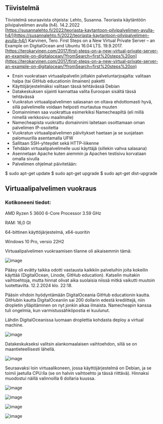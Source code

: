 ## Tiivistelmä

Tiivistelmä seuraavista ohjeista:
 Lehto, Susanna. Teoriasta käytäntöön pilvipalvelimen avulla (h4). 14.2.2022 [https://susannalehto.fi/2022/teoriasta-kaytantoon-pilvipalvelimen-avulla-h4/](https://susannalehto.fi/2022/teoriasta-kaytantoon-pilvipalvelimen-avulla-h4/)
Karvinen, Tero. First Steps on a New Virtual Private Server – an Example on DigitalOcean and Ubuntu 16.04 LTS. 19.9.2017.[https://terokarvinen.com/2017/first-steps-on-a-new-virtual-private-server-an-example-on-digitalocean/?fromSearch=first%20steps%20on](https://terokarvinen.com/2017/first-steps-on-a-new-virtual-private-server-an-example-on-digitalocean/?fromSearch=first%20steps%20on)

- Ensin vuokrataan virtuaalipalvelin joltakin palveluntarjoajalta: valitaan halpa (tai GitHub educationin ilmainen) paketti
- Käyttöjärjestelmäksi valitaan tässä tehtävässä Debian
- Datakeskuksen sijainti kannattaa valita Euroopan sisältä tässä tehtävässä
- Vuokratun virtuaalipalvelimen salasanan on oltava ehdottomasti hyvä, sillä  palvelimelle voidaan helposti murtautua muuten
- Domainnimen saa vuokrattua esimerkiksi Namecheapiltä (eli millä nimellä verkkosivu maailmalle)
- Namecheapista vuokrattu domainnimi laitetaan osoittamaan oman palvelimen IP-osoitetta
- Vuokratun virtuaalipalvelimen päivitykset haetaan ja se suojataan palomuurilla asentamalla UFW
- Sallitaan SSH-yhteydet sekä HTTP-liikenne
- Tehdään virtuaalipalvelimelle uusi käyttäjä (sillekin vahva salasana)
- Asennetaan Apache kuten aiemmin ja Apachen testisivu korvataan omalla sivulla
- Palvelimen ohjelmat päivitetään:
  
$ sudo apt-get update
$ sudo apt-get upgrade
$ sudo apt-get dist-upgrade

## Virtuaalipalvelimen vuokraus

### Kotikoneeni tiedot:

AMD Ryzen 5 3600 6-Core Processor 3.59 GHz

RAM: 16,0 Gt

64-bittinen käyttöjärjestelmä, x64-suoritin

Windows 10 Pro, versio 22H2


Virtuaalipalvelimen vuokraamisen tilanne oli aikaisemmin tämä: 

![image](https://github.com/RonjaVee/smial/assets/148786247/f447cace-1059-4160-8304-c36df981deaf)



Pääsy oli evätty taikka odotti vastausta kaikkiin palveluihin joita kokeilin käyttää (DigitalOcean, Linode, GitHub education). Katselin muitakin vaihtoehtoja, mutta hinnat olivat aika suolaisia niissä mitkä
vaikutti muutoin luotettavilta.
12.2.2024 klo. 22:18.

Pääsin vihdoin hyödyntämään DigitalOceania GitHub educationin kautta. GitHubin kautta DigitalOceaniin sai 200 dollarin edestä krediittejä, niin dropletin ylläpitäminen on nyt jonkin aikaa ilmaista. Namecheapin kanssa tuli 
ongelmia, kun varmistussähköpostia ei kuulunut.

Lähdin DigitalOceanissa luomaan droplettia kohdasta deploy a virtual machine.

![image](https://github.com/RonjaVee/smial/assets/148786247/dc75cfc1-c8d4-4ba5-99c7-bcb15981ca08)

Datakeskukseksi valitsin alankomaalaisen vaihtoehdon, sillä se on maantieteellisesti lähellä.

![image](https://github.com/RonjaVee/smial/assets/148786247/54867115-8fc0-4d11-9437-9c727db529d6)

Seuraavaksi loin virtuaalikoneen, jossa käyttöjärjestelmä on Debian, ja se toimii jaetulla CPU:lla (se on halvin vaihtoehto ja tässä riittävä). Hinnaksi muodostui näillä valinnoilla 6 dollaria kuussa.

![image](https://github.com/RonjaVee/smial/assets/148786247/af2c9add-e84b-429b-adea-b836f044aee7)

![image](https://github.com/RonjaVee/smial/assets/148786247/155451a4-b996-4055-b3c6-11e12b7e3903)

![image](https://github.com/RonjaVee/smial/assets/148786247/f71b0f5a-52a0-4878-9181-7203e4820d75)

![image](https://github.com/RonjaVee/smial/assets/148786247/ef702445-c09d-44c5-a542-fbe6bd5a4639)












